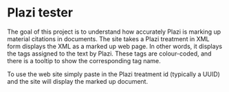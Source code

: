 # Plazi tester

The goal of this project is to understand how accurately Plazi is marking up material citations in documents. The site takes a Plazi treatment in XML form displays the XML as a marked up web page. In other words, it displays the tags assigned to the text by Plazi. These tags are colour-coded, and there is a tooltip to show the corresponding tag name. 

To use the web site simply paste in the Plazi treatment id (typically a UUID) and the site will display the marked up document.


